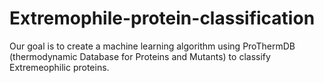 # Extremophile-protein-classification
Our goal is to create a machine learning algorithm using ProThermDB (thermodynamic Database for Proteins and Mutants) to classify Extremeophilic proteins.
